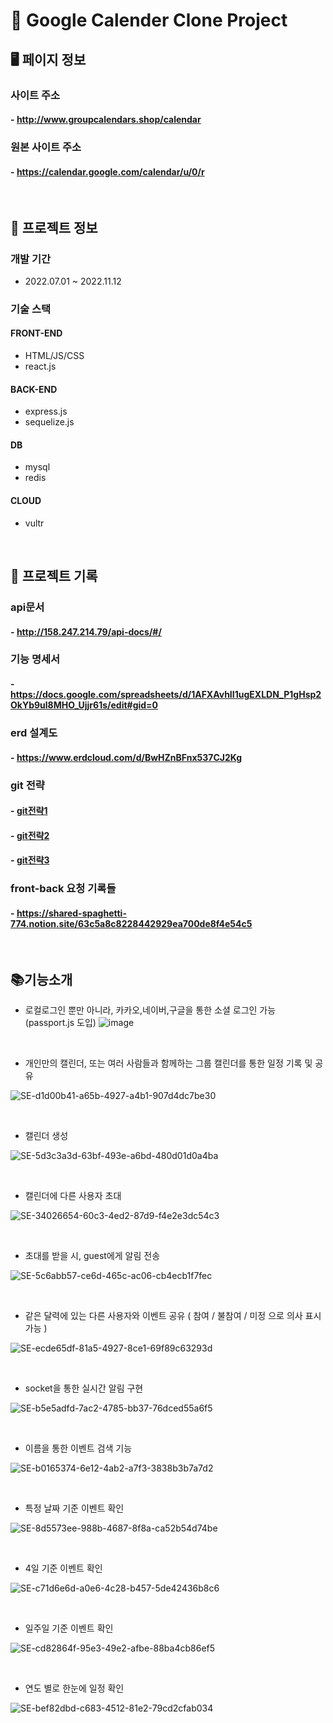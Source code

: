 # 📅 Google Calender Clone Project

## 🖥 페이지 정보

### 사이트 주소 

#### - http://www.groupcalendars.shop/calendar

### 원본 사이트 주소

#### - https://calendar.google.com/calendar/u/0/r
<br>

## 🧬 프로젝트 정보

### 개발 기간
* 2022.07.01 ~ 2022.11.12

### 기술 스택
#### FRONT-END
* HTML/JS/CSS
* react.js

#### BACK-END
* express.js
* sequelize.js

#### DB
* mysql
* redis

#### CLOUD
* vultr

<br>

## 📝 프로젝트 기록

### api문서

#### - http://158.247.214.79/api-docs/#/

### 기능 명세서

#### - https://docs.google.com/spreadsheets/d/1AFXAvhII1ugEXLDN_P1gHsp2OkYb9ul8MHO_Ujjr61s/edit#gid=0

### erd 설계도

#### - https://www.erdcloud.com/d/BwHZnBFnx537CJ2Kg

### git 전략

#### - [git전략1](https://shared-spaghetti-774.notion.site/Commit-Message-Convention-f0939e3a810b4f21a70f81b50d3c5e6c)

#### - [git전략2](https://shared-spaghetti-774.notion.site/PR-Convention-e76185a9f06341649e31033814b26ee3)

#### - [git전략3](https://www.notion.so/Workflow-47705ebe076949bd95b5b3182e4b7792)

### front-back 요청 기록들

#### - https://shared-spaghetti-774.notion.site/63c5a8c8228442929ea700de8f4e54c5

<br>

## 📚기능소개

* 로컬로그인 뿐만 아니라, 카카오,네이버,구글을 통한 소셜 로그인 가능 (passport.js 도입)
  ![image](https://user-images.githubusercontent.com/77993709/201359576-f360a970-b875-4633-9aeb-10cd3a1fd8cf.png)

<br>

* 개인만의 캘린더, 또는 여러 사람들과 함께하는 그룹 캘린더를 통한 일정 기록 및 공유

![SE-d1d00b41-a65b-4927-a4b1-907d4dc7be30](https://user-images.githubusercontent.com/77993709/201386922-a2e39354-7401-48c0-b2aa-30a04cc3910b.png)

<br>


- 캘린더 생성

![SE-5d3c3a3d-63bf-493e-a6bd-480d01d0a4ba](https://user-images.githubusercontent.com/77993709/201387593-c8133e2d-9538-4515-9f5b-02e9a7eee7ef.png)

<br>


* 캘린더에 다른 사용자 초대


![SE-34026654-60c3-4ed2-87d9-f4e2e3dc54c3](https://user-images.githubusercontent.com/77993709/201387617-806f4984-c8c9-4b6d-ad1f-19307ca82aea.png)

<br>


* 초대를 받을 시, guest에게 알림 전송

![SE-5c6abb57-ce6d-465c-ac06-cb4ecb1f7fec](https://user-images.githubusercontent.com/77993709/201387635-86373a49-aae0-441a-b214-4da80fc5a3f0.png)


<br>


* 같은 달력에 있는 다른 사용자와 이벤트 공유 ( 참여 / 불참여 / 미정 으로 의사 표시 가능 )

![SE-ecde65df-81a5-4927-8ce1-69f89c63293d](https://user-images.githubusercontent.com/77993709/201387677-4ca7a8cf-f7d5-4c38-8ad6-090b06cc8120.png)

<br>

* socket을 통한 실시간 알림 구현

![SE-b5e5adfd-7ac2-4785-bb37-76dced55a6f5](https://user-images.githubusercontent.com/77993709/201387744-d7fd9e4b-d8ee-4d92-ad30-31997e976861.png)

<br>


* 이름을 통한 이벤트 검색 기능

![SE-b0165374-6e12-4ab2-a7f3-3838b3b7a7d2](https://user-images.githubusercontent.com/77993709/201387797-bdcee5a8-2048-414b-98ab-d0b2b8a9feb5.png)

<br>



* 특정 날짜 기준 이벤트 확인

![SE-8d5573ee-988b-4687-8f8a-ca52b54d74be](https://user-images.githubusercontent.com/77993709/201387810-81b1a3e3-9ee7-4ed2-8a6c-b0b461893472.png)

<br>



* 4일 기준 이벤트 확인

![SE-c71d6e6d-a0e6-4c28-b457-5de42436b8c6](https://user-images.githubusercontent.com/77993709/201387832-869d3f2a-7196-4bcc-ae6a-b9eabf0d70ee.png)

<br>



* 일주일 기준 이벤트 확인

![SE-cd82864f-95e3-49e2-afbe-88ba4cb86ef5](https://user-images.githubusercontent.com/77993709/201387844-5075a051-7ee5-44c1-8a5f-31e0cd2d82aa.png)

<br>


* 연도 별로 한눈에 일정 확인 

![SE-bef82dbd-c683-4512-81e2-79cd2cfab034](https://user-images.githubusercontent.com/77993709/201387863-eab3d3d6-d59b-40c0-81f5-118236779023.png)

